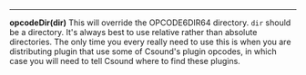 <a name="opcodeDir"><h3 style="padding-top: 40px; margin-top: 40px;"></h3></a>
_____________________________
**opcodeDir(dir)** This will override the OPCODE6DIR64 directory. `dir` should be a directory. It's always best to use relative rather than absolute directories. The only time you every really need to use this is when you are distributing plugin that use some of Csound's plugin opcodes, in which case you will need to tell Csound where to find these plugins. 
